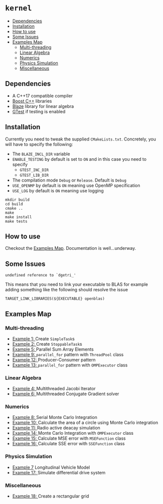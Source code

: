 # ```kernel```

* [Dependencies](#dependencies)
* [Installation](#nstallation)
* [How to use ](#how_to_use)
* [Some Issues](#some_issues)
* [Examples Map](#examples_map)
    * [Multi-threading](#multi_threading)
    * [Linear Algebra](#linear_algebra)
    * [Numerics](#numerics)
    * [Physics Simulation](#physics_simulation)
    * [Miscellaneous](#miscellaneous)


## <a name="dependencies"></a> Dependencies

- A C++17 compatible compiler
- <a href="https://www.boost.org/">Boost C++</a> libraries
- <a href="https://bitbucket.org/blaze-lib/blaze/wiki/browse/">Blaze</a> library for linear algebra
- <a href="https://github.com/google/googletest">GTest</a> if testing is enabled

## <a name="nstallation"></a> Installation

Currently you need to tweak the supplied ```CMakeLists.txt```. Concretely, you will have to
specify the following:

- The ```BLAZE_INCL_DIR``` variable
- ```ENABLE_TESTING``` by default is set to ```ON``` and in this case you need to specify
    - ```GTEST_INC_DIR```
    - ```GTEST_LIB_DIR```
- The compilation mode ```Debug``` or ```Release```. Default is ```Debug```
- ```USE_OPENMP``` by default is ```ON``` meaning use OpenMP specification
- ```USE_LOG``` by default is ```ON``` meaning use logging

```
mkdir build
cd build
cmake ..
make
make install
make tests

```

## <a name="dependencies"></a> How to use

Checkout the [Examples Map](#examples_map). Documentation is well...underway.

## Some Issues

```
undefined reference to `dgetri_'
```

This means that you need to link your executable to BLAS for example adding something like
the following should resolve the issue

```
TARGET_LINK_LIBRARIES(${EXECUTABLE} openblas)

```

## <a name="examples_map"></a> Examples Map

### <a name="multi_threading"></a> Multi-threading

- <a href="examples/example_1/doc/exe.md">Example 1: </a> Create ```SimpleTask```s
- <a href="examples/example_2/doc/exe.md">Example 2: </a> Create  ```StoppableTask```s
- <a href="examples/example_5/doc/exe.md">Example 5: </a> Parallel Sum Array Elements
- <a href="examples/example_9">Example 9: </a> ```parallel_for``` pattern with ```ThreadPool``` class
- <a href="examples/example_12">Example 12: </a> Producer-Consumer pattern
- <a href="examples/example_13">Example 13: </a> ```parallel_for``` pattern with ```OMPExecutor``` class

### <a name="linear_algebra"></a> Linear Algebra

- <a href="examples/example_4/doc/exe.md">Example 4: </a> Multithreaded Jacobi Iterator
- <a href="examples/example_6">Example 6: </a> Multithreaded Conjugate Gradient solver


### <a name="numerics"></a> Numerics

- <a href="examples/example_8">Example 8: </a> Serial Monte Carlo Integration
- <a href="examples/example_10">Example 10: </a> Calculate the area of a circle using Monte Carlo integration
- <a href="examples/example_11">Example 11: </a> Radio active deacay simulation
- <a href="examples/example_14">Example 14: </a> Monte Carlo Integration with ```OMPExecutor``` class
- <a href="examples/example_15/doc/exe.md">Example 15: </a> Calculate MSE error with ```MSEFunction``` class
- <a href="examples/example_16/doc/exe.md">Example 16: </a> Calculate SSE error with ```SSEFunction``` class


### <a name="physics_simulation"></a> Physics Simulation

- <a href="#">Example 7</a> Longitudinal Vehicle Model
- <a href="examples/example_17/doc/exe.md">Example 17: </a>Simulate differential drive system

### <a name="miscellaneous"></a> Miscellaneous

- <a href="examples/example_18/doc/exe.md">Example 18: </a> Create a rectangular grid
